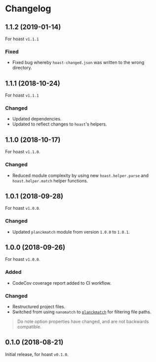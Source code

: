 # Changelog

## 1.1.2 (2019-01-14)
For hoast `v1.1.1`
### Fixed
+ Fixed bug whereby `hoast-changed.json` was written to the wrong directory.

## 1.1.1 (2018-10-24)
For hoast `v1.1.1`
### Changed
+ Updated dependencies.
+ Updated to reflect changes to `hoast`'s helpers.

## 1.1.0 (2018-10-17)
For hoast `v1.1.0`.
### Changed
+ Reduced module complexity by using new `hoast.helper.parse` and `hoast.helper.match` helper functions.

## 1.0.1 (2018-09-28)
For hoast `v1.0.0`.
### Changed
+ Updated `planckmatch` module from version `1.0.0` to `1.0.1`.

## 1.0.0 (2018-09-26)
For hoast `v1.0.0`.
### Added
+ CodeCov coverage report added to CI workflow.
### Changed
+ Restructured project files.
+ Switched from using `nanomatch` to [`planckmatch`](https://github.com/redkenrok/node-planckmatch#readme) for filtering file paths.

> Do note option properties have changed, and are not backwards compatible.

## 0.1.0 (2018-08-21)
Initial release, for hoast `v0.1.0`.